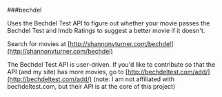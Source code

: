 ###bechdel

Uses the Bechdel Test API to figure out whether your movie passes the Bechdel Test and Imdb Ratings to suggest a better movie if it doesn't.

Search for movies at [http://shannonvturner.com/bechdel](http://shannonvturner.com/bechdel)

The Bechdel Test API is user-driven.  If you'd like to contribute so that the API (and my site) has more movies, go to [http://bechdeltest.com/add/](http://bechdeltest.com/add/) (note: I am not affiliated with bechdeltest.com, but their API is at the core of this project)